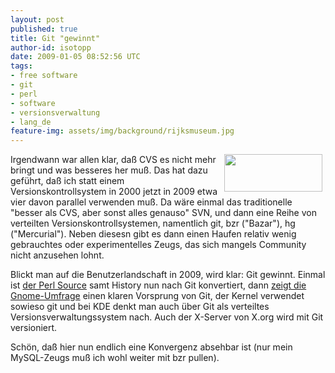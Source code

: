 ```yaml
---
layout: post
published: true
title: Git "gewinnt"
author-id: isotopp
date: 2009-01-05 08:52:56 UTC
tags:
- free software
- git
- perl
- software
- versionsverwaltung
- lang_de
feature-img: assets/img/background/rijksmuseum.jpg
---
```

<a class='serendipity_image_link' href='http://www.github.com'><!-- s9ymdb:4897 --><img class="serendipity_image_right" width="157" height="60" style="float: right; border: 0px; padding-left: 5px; padding-right: 5px;" src="/uploads/github.png" alt="" /></a> Irgendwann war allen klar, daß CVS es nicht mehr bringt und was besseres her muß. Das hat dazu geführt, daß ich statt einem Versionskontrollsystem in 2000 jetzt in 2009 etwa vier davon parallel verwenden muß. Da wäre einmal das traditionelle "besser als CVS, aber sonst alles genauso" SVN, und dann eine Reihe von verteilten Versionskontrollsystemen, namentlich git, bzr ("Bazar"), hg ("Mercurial"). Neben diesesn gibt es dann einen Haufen relativ wenig gebrauchtes oder experimentelles Zeugs, das sich mangels Community nicht anzusehen lohnt.

Blickt man auf die Benutzerlandschaft in 2009, wird klar: Git gewinnt. Einmal ist <a href="http://www.perlfoundation.org/perl5/index.cgi?perl_git_repositories">der Perl Source</a> samt History nun nach Git konvertiert, dann <a href="http://blogs.gnome.org/newren/2009/01/03/gnome-dvcs-survey-results/">zeigt die Gnome-Umfrage</a> einen klaren Vorsprung von Git, der Kernel verwendet sowieso git und bei KDE denkt man auch über Git als verteiltes Versionsverwaltungssystem nach. Auch der X-Server von X.org wird mit Git versioniert.

Schön, daß hier nun endlich eine Konvergenz absehbar ist (nur mein MySQL-Zeugs muß ich wohl weiter mit bzr pullen).
